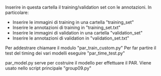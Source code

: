 Inserire in questa cartella il training/validation set con le annotazioni.
In particolare:
- Inserire le immagini di training in una cartella "training_set"
- Inserire le annotazioni di training in "training_set.txt"
- Inserire le immagini di validation in una cartella "validation_set"
- Inserire le annotazioni di validation in "validation_set.txt"

Per addestrare chiamare il modulo "par_train_custom.py"
Per far partire il test del timing dei vari modelli eseguire "par_time_test.py"

par_model.py serve per costruire il modello per effettuare il PAR. Viene usato nello script principale "group09.py"